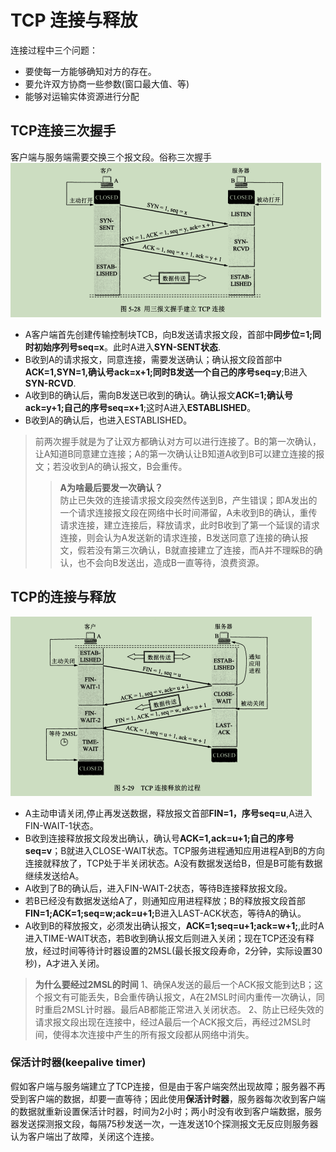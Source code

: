 # TCP 连接与释放

连接过程中三个问题：
* 要使每一方能够确知对方的存在。
* 要允许双方协商一些参数(窗口最大值、等)
* 能够对运输实体资源进行分配

## TCP连接三次握手
客户端与服务端需要交换三个报文段。俗称三次握手
![](/计算机网络/img/TCP三次-1.png)
* A客户端首先创建传输控制块TCB，向B发送请求报文段，首部中<strong>同步位=1;同时初始序列号seq=x</strong>。此时A进入<strong>SYN-SENT状态</strong>.
* B收到A的请求报文，同意连接，需要发送确认；确认报文段首部中<strong>ACK=1,SYN=1,确认号ack=x+1;同时B发送一个自己的序号seq=y</strong>;B进入<strong>SYN-RCVD</strong>.
* A收到B的确认后，需向B发送已收到的确认。确认报文<strong>ACK=1;确认号ack=y+1;自己的序号seq=x+1</strong>;这时A进入<strong>ESTABLISHED</strong>。
* B收到A的确认后，也进入ESTABLISHED。

> 前两次握手就是为了让双方都确认对方可以进行连接了。B的第一次确认，让A知道B同意建立连接；A的第一次确认让B知道A收到B可以建立连接的报文；若没收到A的确认报文，B会重传。  
>> <strong>A为啥最后要发一次确认？</strong>  
> 防止已失效的连接请求报文段突然传送到B，产生错误；即A发出的一个请求连接报文段在网络中长时间滞留，A未收到B的确认，重传请求连接，建立连接后，释放请求，此时B收到了第一个延误的请求连接，则会认为A发送新的请求连接，B发送同意了连接的确认报文，假若没有第三次确认，B就直接建立了连接，而A并不理睬B的确认，也不会向B发送出，造成B一直等待，浪费资源。

## TCP的连接与释放

![](/计算机网络/img/TCP四次-1.png)
* A主动申请关闭,停止再发送数据，释放报文首部<strong>FIN=1，序号seq=u</strong>,A进入FIN-WAIT-1状态。
* B收到连接释放报文段发出确认，确认号<strong>ACK=1,ack=u+1;自己的序号seq=v</strong>；B就进入CLOSE-WAIT状态。TCP服务进程通知应用进程A到B的方向连接就释放了，TCP处于半关闭状态。A没有数据发送给B，但是B可能有数据继续发送给A。
* A收到了B的确认后，进入FIN-WAIT-2状态，等待B连接释放报文段。
* 若B已经没有数据发送给A了，则通知应用进程释放；B的释放报文段首部<strong>FIN=1;ACK=1;seq=w;ack=u+1;</strong>B进入LAST-ACK状态，等待A的确认。
* A收到B的释放报文，必须发出确认报文，<strong>ACK=1;seq=u+1;ack=w+1;</strong>,此时A进入TIME-WAIT状态，若B收到确认报文后则进入关闭；现在TCP还没有释放，经过时间等待计时器设置的2MSL(最长报文段寿命，2分钟，实际设置30秒)，A才进入关闭。

> <strong>为什么要经过2MSL的时间</strong>
> 1、确保A发送的最后一个ACK报文能到达B；这个报文有可能丢失，B会重传确认报文，A在2MSL时间内重传一次确认，同时重启2MSL计时器。最后AB都能正常进入关闭状态。
> 2、防止已经失效的请求报文段出现在连接中，经过A最后一个ACK报文后，再经过2MSL时间，使得本次连接中产生的所有报文段都从网络中消失。

### 保活计时器(keepalive timer)

假如客户端与服务端建立了TCP连接，但是由于客户端突然出现故障；服务器不再受到客户端的数据，却要一直等待；因此使用<strong>保活计时器</strong>，服务器每次收到客户端的数据就重新设置保活计时器，时间为2小时；两小时没有收到客户端数据，服务器发送探测报文段，每隔75秒发送一次，一连发送10个探测报文无反应则服务器认为客户端出了故障，关闭这个连接。
